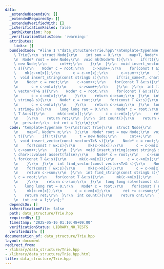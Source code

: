```yaml
---
data:
  _extendedDependsOn: []
  _extendedRequiredBy: []
  _extendedVerifiedWith: []
  _isVerificationFailed: false
  _pathExtension: hpp
  _verificationStatusIcon: ':warning:'
  attributes:
    links: []
  bundledCode: "#line 1 \"data_structure/Trie.hpp\"\ntemplate<typename T>\r\nstruct\
    \ Trie{\r\n  struct Node{\r\n    int sum = 0;\r\n    map<T, Node*> m;\r\n  };\r\
    \n  Node* root = new Node;\r\n  void mk(Node*& t){\r\n    if(!t){\r\n      t =\
    \ new Node;\r\n      cnt++;\r\n    }\r\n  }\r\n  void insert_vector(const vector<T>&\
    \ s){\r\n    Node* c = root;\r\n    c->sum++;\r\n    for(const T &x:s){\r\n  \
    \    mk(c->m[x]);\r\n      c = c->m[x];\r\n      c->sum++;\r\n    }\r\n  }\r\n\
    \  void insert_string(const string& s){\r\n    if(!is_same<T, char>::value) assert(false);\r\
    \n    Node* c = root;\r\n    c->sum++;\r\n    for(const T &x:s){\r\n      mk(c->m[x]);\r\
    \n      c = c->m[x];\r\n      c->sum++;\r\n    }\r\n  }\r\n  int find_vector(const\
    \ vector<T>& s){\r\n    Node* c = root;\r\n    for(const T &x:s){\r\n      mk(c->m[x]);\r\
    \n      c = c->m[x];\r\n    }\r\n    return c->sum;\r\n  }\r\n  int find_string(const\
    \ string& s){\r\n    Node* c = root;\r\n    for(const T &x:s){\r\n      mk(c->m[x]);\r\
    \n      c = c->m[x];\r\n    }\r\n    return c->sum;\r\n  }\r\n  long long solve(const\
    \ string& s){\r\n    long long ret = 0;\r\n    Node* c = root;\r\n    for(const\
    \ T &x:s){\r\n      mk(c->m[x]);\r\n      c = c->m[x];\r\n      ret += c->sum;\r\
    \n    }\r\n    return ret;\r\n  }\r\n  int count(){\r\n    return cnt;\r\n  }\r\
    \n  private:\r\n  int cnt = 1;\r\n};\n"
  code: "template<typename T>\r\nstruct Trie{\r\n  struct Node{\r\n    int sum = 0;\r\
    \n    map<T, Node*> m;\r\n  };\r\n  Node* root = new Node;\r\n  void mk(Node*&\
    \ t){\r\n    if(!t){\r\n      t = new Node;\r\n      cnt++;\r\n    }\r\n  }\r\n\
    \  void insert_vector(const vector<T>& s){\r\n    Node* c = root;\r\n    c->sum++;\r\
    \n    for(const T &x:s){\r\n      mk(c->m[x]);\r\n      c = c->m[x];\r\n     \
    \ c->sum++;\r\n    }\r\n  }\r\n  void insert_string(const string& s){\r\n    if(!is_same<T,\
    \ char>::value) assert(false);\r\n    Node* c = root;\r\n    c->sum++;\r\n   \
    \ for(const T &x:s){\r\n      mk(c->m[x]);\r\n      c = c->m[x];\r\n      c->sum++;\r\
    \n    }\r\n  }\r\n  int find_vector(const vector<T>& s){\r\n    Node* c = root;\r\
    \n    for(const T &x:s){\r\n      mk(c->m[x]);\r\n      c = c->m[x];\r\n    }\r\
    \n    return c->sum;\r\n  }\r\n  int find_string(const string& s){\r\n    Node*\
    \ c = root;\r\n    for(const T &x:s){\r\n      mk(c->m[x]);\r\n      c = c->m[x];\r\
    \n    }\r\n    return c->sum;\r\n  }\r\n  long long solve(const string& s){\r\n\
    \    long long ret = 0;\r\n    Node* c = root;\r\n    for(const T &x:s){\r\n \
    \     mk(c->m[x]);\r\n      c = c->m[x];\r\n      ret += c->sum;\r\n    }\r\n\
    \    return ret;\r\n  }\r\n  int count(){\r\n    return cnt;\r\n  }\r\n  private:\r\
    \n  int cnt = 1;\r\n};"
  dependsOn: []
  isVerificationFile: false
  path: data_structure/Trie.hpp
  requiredBy: []
  timestamp: '2025-05-16 01:10:48+09:00'
  verificationStatus: LIBRARY_NO_TESTS
  verifiedWith: []
documentation_of: data_structure/Trie.hpp
layout: document
redirect_from:
- /library/data_structure/Trie.hpp
- /library/data_structure/Trie.hpp.html
title: data_structure/Trie.hpp
---
```

